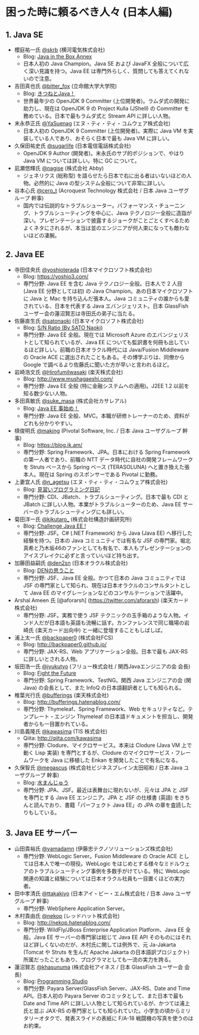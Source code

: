 # 困った時に頼るべき人々 (日本人編)

## 1. Java SE

- 櫻庭祐一氏 [@skrb](https://twitter.com/skrb) (横河電気株式会社)
  - Blog: [Java in the Box Annex](http://www.javainthebox.com/)
  - 日本人初の Java Champion。Java SE および JavaFX 全般について広く深い見識を持つ。Java EE は専門外らしく、質問しても答えてくれないので注意。
- 吉田真也氏 [@bitter_fox](https://twitter.com/bitter_fox) (立命館大学大学院)
  - Blog: [きつねとJava！](http://d.hatena.ne.jp/bitter_fox/)
  - 世界最年少の OpenJDK 9 Committer (上位開発者)。ラムダ式の開発に助力し、現在は OpenJDK 9 の Project Kulla (JShell) の Committer を務めている。日本で最もラムダ式と Stream API に詳しい人物。
- 末永恭正氏 [@YaSuenag](https://twitter.com/YaSuenag) (エヌ・ティ・ティ・コムウェア株式会社)
  - 日本人初の OpenJDK 9 Committer (上位開発者)。実際に Java VM を実装している人であり、おそらく日本で最も Java VM に詳しい。
- 久保田祐史氏 [@sugarlife](https://twitter.com/sugarlife) (日本電信電話株式会社)
  - OpenJDK 9 Author (開発者)。末永氏のサブ的ポジションで、やはり Java VM については詳しい。特に GC について。
- 凪瀬悠輝氏 [@nagise](https://twitter.com/nagise) (株式会社 Abby)
  - ジェネリクス (総称型) を語らせたら日本で右に出る者はいないほどの人物。必然的に Java の型システム全般について非常に詳しい。
- 谷本心氏 [@cero_t](https://twitter.com/cero_t) (Acroquest Technology 株式会社 / 日本 Java ユーザグループ 幹事)
  - 国内では伝説的なトラブルシューター。パフォーマンス・チューニング、トラブルシューティングを中心に、Java テクノロジー全般に造詣が深い。プレゼンテーションで披露するジョークがことごとくすべるためよくネタにされるが、本当は並のエンジニアが何人束になっても敵わないほどの凄腕。

## 2. Java EE

- 寺田佳央氏 [@yoshioterada](https://twitter.com/yoshioterada) (日本マイクロソフト株式会社)
  - Blog: https://yoshio3.com/ 
  - 専門分野: Java EE を含む Java テクノロジー全般。日本人で 2 人目 (Java EE 分野としては初) の Java Champion。あの日本マイクロソフトに Java と Mac を持ち込んだ張本人。Java コミュニティの誰からも愛されている、日本を代表する Java エバンジェリスト。日本 GlassFish ユーザー会の蓮沼賢志は寺田氏の弟子に当たる。
- 佐藤直生氏 [@satonaoki](https://twitter.com/satonaoki) (日本マイクロソフト株式会社)
  - Blog: [S/N Ratio (By SATO Naoki)](https://satonaoki.wordpress.com/)
  - 専門分野: Java EE 全般。現在では Microsoft Azure のエバンジェリストとして知られているが、Java EE についても監訳書を何冊も出しているほど詳しい。前職の日本オラクル時代には Java/Fusion Middleware の Oracle ACE に選出されたこともある。その博学ぶりは、同僚から Google で調べるより佐藤氏に聞いた方が早いと言われるほど。
- 岩崎浩文氏 [@HirofumiIwasaki](https://twitter.com/HirofumiIwasaki) (楽天株式会社)
  - Blog: http://www.mushagaeshi.com/
  - 専門分野: Java EE 全般 (特に金融システムへの適用)。J2EE 1.2 以前を知る数少ない人物。
- 多田真敏氏 [@suke_masa](https://twitter.com/suke_masa) (株式会社カサレアル)
  - Blog: [Java EE 事始め！](http://masatoshitada.hatenadiary.jp/)
  - 専門分野: Java EE 全般、MVC。本職が研修トレーナーのため、資料がどれも分かりやすい。
- 槙俊明氏 [@making](https://twitter.com/making) (Pivotal Software, Inc. / 日本 Java ユーザグループ 幹事)
  - Blog: https://blog.ik.am/
  - 専門分野: Spring Framework、JPA。日本における Spring Framework の第一人者であり、前職の NTT データ時代に自社の開発フレームワークを Struts ベースから Spring ベース (TERASOLUNA) へと置き換えた張本人。現在は Spring のスポンサーである Pivotal に勤務。
- 上妻宜人氏 [@n_agetsu](https://twitter.com/n_agetsu) (エヌ・ティ・ティ・コムウェア株式会社)
  - Blog: [見習いプログラミング日記](http://n-agetsuma.hatenablog.com/)
  - 専門分野: CDI、JBatch、トラブルシューティング。日本で最も CDI と JBatch に詳しい人物。本業がトラブルシューターのため、Java EE サーバーのトラブルシューティングにも詳しい。
- 菊田洋一氏 [@kikutaro_](https://twitter.com/kikutaro_) (株式会社構造計画研究所)
  - Blog: [Challenge Java EE !](http://kikutaro777.hatenablog.com/)
  - 専門分野: JSF。C# (.NET Framework) から Java (Java EE) へ移行した経験を持つ。日本の Java コミュニティでは有名な JSF の専門家。堀北真希と乃木坂46のファンとしても有名で、本人もプレゼンテーションのアイスブレイクに必ずと言っていいほど持ち出す。
- 加藤田益嗣氏 [@den2sn](https://twitter.com/den2sn) (日本オラクル株式会社)
  - Blog: [DENの思うこと](http://den2sn.hatenablog.com/)
  - 専門分野: JSF、Java EE 全般。かつて日本の Java コミュニティでは JSF の専門家として知られ、現在は日本オラクルのコンサルタントとして Java EE のマイグレーションなどのコンサルテーションで活躍中。
- Arshal Ameen 氏 [@aforarsh] (https://twitter.com/aforarsh) (楽天カード株式会社)
  - 専門分野: JSF。実務で使う JSF テクニックの玉手箱のような人物。インド人だが日本語も英語も流暢に話す。カンファレンスで同じ職場の岩崎氏 (楽天カード出向中) と一緒に登壇することもしばしば。
- 浦上太一氏 [@backpaper0](https://twitter.com/backpaper0) (株式会社FCS)
  - Blog: http://backpaper0.github.io/
  - 専門分野: JAX-RS、Web アプリケーション全般。日本で最も JAX-RS に詳しいとされる人物。
- 坂田浩一氏 [@jyukutyo](https://twitter.com/jyukutyo) (フリュー株式会社 / 関西Javaエンジニアの会 会長)
  - Blog: [Fight the Future](http://jyukutyo.hatenablog.com/)
  - 専門分野: Spring Framework、TestNG。関西 Java エンジニアの会 (関 Java) の会長として、また InfoQ の日本語翻訳者としても知られる。
- 椎葉光行氏 [@bufferings](https://twitter.com/bufferings) (楽天株式会社)
  - Blog: http://bufferings.hatenablog.com/
  - 専門分野: Thymeleaf、Spring Framework、Web セキュリティなど。テンプレート・エンジン Thymeleaf の日本語ドキュメントを担当し、開発者からも一目置かれている。
- 川島義隆氏 [@kawasima](https://twitter.com/kawasima) (TIS 株式会社)
  - Qiita: http://qiita.com/kawasima
  - 専門分野: Clodure、マイクロサービス。本来は Clodure (Java VM 上で動く Lisp 実装) を専門とするが、Clodure のマイクロサービス・フレームワークを Java に移植した Enkan を開発したことで有名になる。
- 久保智氏 [@megascus](https://twitter.com/megascus) (株式会社ビジネスブレイン太田昭和 / 日本 Java ユーザグループ 幹事)
  - Blog: [水まんじゅう](http://d.hatena.ne.jp/megascus/)
  - 専門分野: JPA、JSF。最近は表舞台に現れないが、元々は JPA と JSF を専門とする Java EE エンジニア。JPA と JSF の仕様書 (英語) をきちんと読んでおり、書籍「パーフェクト Java EE」の JPA の章を査読したりもしている。

## 3. Java EE サーバー

- 山田貴裕氏 [@yamadamn](https://twitter.com/yamadamn) (伊藤忠テクノソリューションズ株式会社)
  - 専門分野: WebLogic Server。Fusion Middleware の Oracle ACE としては日本人で唯一の現役。WebLogic をはじめとする様々なミドルウェアのトラブルシューティング事例を多数手がけている。特に WebLogic 関連の知識と経験については日本オラクル社員も一目置くほどの実力者。
- 田中孝清氏 [@ttakakiyo](https://twitter.com/ttakakiyo) (日本アイ・ビー・エム株式会社 / 日本 Java ユーザグループ 幹事)
  - 専門分野: WebSphere Application Server。
- 木村貴由氏 [@nekop](https://twitter.com/nekop) (レッドハット株式会社)
  - Blog: http://nekop.hatenablog.com/
  - 専門分野: WildFly/JBoss Enterprise Application Platform、Java EE 全般。Java EE サーバーの専門家は総じて Java EE API そのものにはそれほど詳しくないのだが、木村氏に関しては例外で、元 Ja-Jakarta (Tomcat や Struts を生んだ Apache Jakarta の日本語訳プロジェクト) 所属だったこともあり、プログラマとしても一流の実力を誇る。
- 蓮沼賢志 [@khasunuma](https://twitter.com/khasunuma) (株式会社アイネス / 日本 GlassFish ユーザー会 会長)
  - Blog: [Programming Studio](http://www.coppermine.jp/docs/programming/)
  - 専門分野: Payara Server/GlassFish Server、JAX-RS、Date and Time API。日本人初の Payara Server のコミッタとして、また日本で最も Date and Time API に詳しい人物として知られているが、かつては浦上氏と並ぶ JAX-RS の専門家としても知られていた。小学生の頃からミリタリーオタクで、発表スライドの表紙に F/A-18 戦闘機の写真を使うのはお約束。
